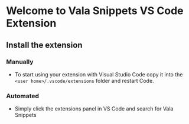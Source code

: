 # Welcome to Vala Snippets VS Code Extension

## Install the extension

### Manually
* To start using your extension with Visual Studio Code copy it into the `<user home>/.vscode/extensions` folder and restart Code.

### Automated
* Simply click the extensions panel in VS Code and search for Vala Snippets